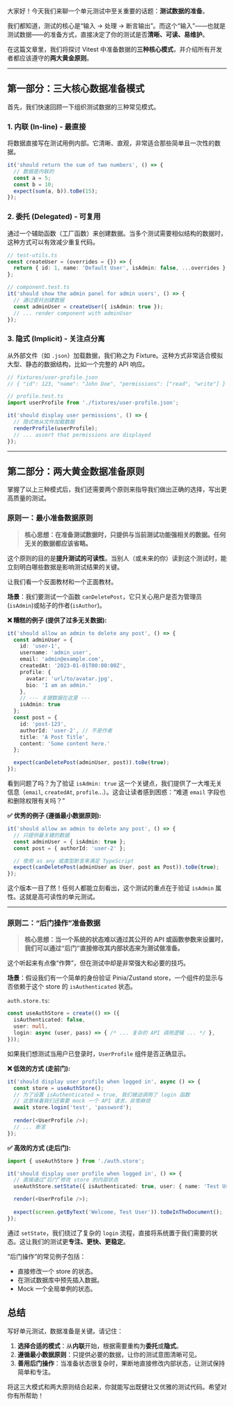 大家好！今天我们来聊一个单元测试中至关重要的话题：**测试数据的准备**。

我们都知道，测试的核心是“输入 -> 处理 -> 断言输出”。而这个“输入”——也就是测试数据——的准备方式，直接决定了你的测试是否**清晰、可读、易维护**。

在这篇文章里，我们将探讨 Vitest 中准备数据的**三种核心模式**，并介绍所有开发者都应该遵守的**两大黄金原则**。

---

## 第一部分：三大核心数据准备模式

首先，我们快速回顾一下组织测试数据的三种常见模式。

### 1. 内联 (In-line) - 最直接

将数据直接写在测试用例内部。它清晰、直观，非常适合那些简单且一次性的数据。

```typescript
it('should return the sum of two numbers', () => {
  // 数据是内联的
  const a = 5;
  const b = 10;
  expect(sum(a, b)).toBe(15);
});
```

### 2. 委托 (Delegated) - 可复用

通过一个辅助函数（工厂函数）来创建数据。当多个测试需要相似结构的数据时，这种方式可以有效减少重复代码。

```typescript
// test-utils.ts
const createUser = (overrides = {}) => {
  return { id: 1, name: 'Default User', isAdmin: false, ...overrides };
};

// component.test.ts
it('should show the admin panel for admin users', () => {
  // 通过委托创建数据
  const adminUser = createUser({ isAdmin: true });
  // ... render component with adminUser
});
```

### 3. 隐式 (Implicit) - 关注点分离

从外部文件（如 `.json`）加载数据，我们称之为 Fixture。这种方式非常适合模拟大型、静态的数据结构，比如一个完整的 API 响应。

```typescript
// fixtures/user-profile.json
// { "id": 123, "name": "John Doe", "permissions": ["read", "write"] }

// profile.test.ts
import userProfile from './fixtures/user-profile.json';

it('should display user permissions', () => {
  // 隐式地从文件加载数据
  renderProfile(userProfile);
  // ... assert that permissions are displayed
});
```

---

## 第二部分：两大黄金数据准备原则

掌握了以上三种模式后，我们还需要两个原则来指导我们做出正确的选择，写出更高质量的测试。

### 原则一：最小准备数据原则

> **核心思想：在准备测试数据时，只提供与当前测试功能强相关的数据。任何无关的数据都应该省略。**

这个原则的目的是**提升测试的可读性**。当别人（或未来的你）读到这个测试时，能立刻明白哪些数据是影响测试结果的关键。

让我们看一个反面教材和一个正面教材。

**场景**：我们要测试一个函数 `canDeletePost`，它只关心用户是否为管理员(`isAdmin`)或帖子的作者(`isAuthor`)。

**❌ 糟糕的例子 (提供了过多无关数据):**

```typescript
it('should allow an admin to delete any post', () => {
  const adminUser = {
    id: 'user-1',
    username: 'admin_user',
    email: 'admin@example.com',
    createdAt: '2023-01-01T00:00:00Z',
    profile: {
      avatar: 'url/to/avatar.jpg',
      bio: 'I am an admin.'
    },
    // --- 关键数据在这里 ---
    isAdmin: true 
  };
  const post = {
    id: 'post-123',
    authorId: 'user-2', // 不是作者
    title: 'A Post Title',
    content: 'Some content here.'
  };

  expect(canDeletePost(adminUser, post)).toBe(true);
});
```

看到问题了吗？为了验证 `isAdmin: true` 这一个关键点，我们提供了一大堆无关信息（`email`, `createdAt`, `profile`...）。这会让读者感到困惑：“难道 `email` 字段也和删除权限有关吗？”

**✅ 优秀的例子 (遵循最小数据原则):**

```typescript
it('should allow an admin to delete any post', () => {
  // 只提供最关键的数据
  const adminUser = { isAdmin: true }; 
  const post = { authorId: 'user-2' };

  // 使用 as any 或类型断言来满足 TypeScript
  expect(canDeletePost(adminUser as User, post as Post)).toBe(true);
});
```

这个版本一目了然！任何人都能立刻看出，这个测试的重点在于验证 `isAdmin` 属性。这就是高可读性的单元测试。

---

### 原则二：“后门操作”准备数据

> **核心思想：当一个系统的状态难以通过其公开的 API 或函数参数来设置时，我们可以通过“后门”直接修改其内部状态来为测试做准备。**

这个听起来有点像“作弊”，但在测试中却是非常强大和必要的技巧。

**场景**：假设我们有一个简单的身份验证 Pinia/Zustand store，一个组件的显示与否依赖于这个 store 的 `isAuthenticated` 状态。

`auth.store.ts`:

```typescript
const useAuthStore = create(() => ({
  isAuthenticated: false,
  user: null,
  login: async (user, pass) => { /* ... 复杂的 API 调用逻辑 ... */ },
}));
```

如果我们想测试当用户已登录时，`UserProfile` 组件是否正确显示。

**❌ 低效的方式 (走前门):**

```typescript
it('should display user profile when logged in', async () => {
  const store = useAuthStore();
  // 为了设置 isAuthenticated = true, 我们被迫调用了 login 函数
  // 这意味着我们还需要 mock 一个 API 请求，非常麻烦
  await store.login('test', 'password'); 
  
  render(<UserProfile />);
  // ... 断言
});
```

**✅ 高效的方式 (走后门):**

```typescript
import { useAuthStore } from './auth.store';

it('should display user profile when logged in', () => {
  // 直接通过“后门”修改 store 的内部状态
  useAuthStore.setState({ isAuthenticated: true, user: { name: 'Test User' } });

  render(<UserProfile />);
  
  expect(screen.getByText('Welcome, Test User')).toBeInTheDocument();
});
```

通过 `setState`，我们绕过了复杂的 `login` 流程，直接将系统置于我们需要的状态。这让我们的测试更**专注、更快、更稳定**。

“后门操作”的常见例子包括：

- 直接修改一个 store 的状态。
- 在测试数据库中预先插入数据。
- Mock 一个全局单例的状态。

## 总结

写好单元测试，数据准备是关键。请记住：

1. **选择合适的模式**：从**内联**开始，根据需要重构为**委托**或**隐式**。
2. **遵循最小数据原则**：只提供必要的数据，让你的测试意图清晰可见。
3. **善用后门操作**：当准备状态很复杂时，果断地直接修改内部状态，让测试保持简单和专注。

将这三大模式和两大原则结合起来，你就能写出既健壮又优雅的测试代码。希望对你有所帮助！